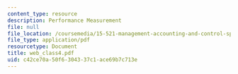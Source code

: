 ```yaml
---
content_type: resource
description: Performance Measurement
file: null
file_location: /coursemedia/15-521-management-accounting-and-control-spring-2003/c42ce70a50f6304337c1ace69b7c713e_web_class4.pdf
file_type: application/pdf
resourcetype: Document
title: web_class4.pdf
uid: c42ce70a-50f6-3043-37c1-ace69b7c713e
---
```

